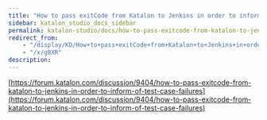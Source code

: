 ```yaml
---
title: "How to pass exitCode from Katalon to Jenkins in order to inform of Test Case failures" 
sidebar: katalon_studio_docs_sidebar
permalink: katalon-studio/docs/how-to-pass-exitcode-from-katalon-to-jenkins-in-order-to-inform-of-test-case-failures.html 
redirect_from:
    - "/display/KD/How+to+pass+exitCode+from+Katalon+to+Jenkins+in+order+to+inform+of+Test+Case+failures"
    - "/x/gBXR"
description: 
---
```

[https://forum.katalon.com/discussion/9404/how-to-pass-exitcode-from-katalon-to-jenkins-in-order-to-inform-of-test-case-failures](https://forum.katalon.com/discussion/9404/how-to-pass-exitcode-from-katalon-to-jenkins-in-order-to-inform-of-test-case-failures)